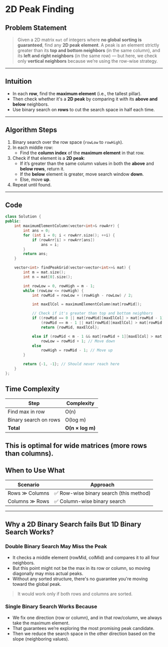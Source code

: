 # 2D Peak Finding

## Problem Statement
> Given a 2D matrix `mat` of integers where **no global sorting is guaranteed**, find any **2D peak element**. A peak is an element strictly greater than its **top and bottom neighbors** (in the same column), and its **left and right neighbors** (in the same row) — but here, we check only **vertical neighbors** because we’re using the row-wise strategy.
---

## Intuition
- In each **row**, find the **maximum element** (i.e., the tallest pillar).
- Then check whether it's a **2D peak** by comparing it with its **above and below** neighbors.
- Use binary search on **rows** to cut the search space in half each time. 
---

## Algorithm Steps
1. Binary search over the row space (`rowLow` to `rowHigh`).
2. In each middle row:
   - Find the **column index** of the **maximum element** in that row.
3. Check if that element is a **2D peak**:
   - If it’s greater than the same column values in both the **above** and **below rows**, return it.
   - If the **below** element is greater, move search window **down**.
   - Else, move **up**.
4. Repeat until found.
---

## Code 
```cpp
class Solution {
public:
    int maximumElementColumn(vector<int>& rowArr) {
        int ans = 0;
        for (int i = 0; i < rowArr.size(); ++i) {
            if (rowArr[i] > rowArr[ans])
                ans = i;
        }
        return ans;
    }

    vector<int> findPeakGrid(vector<vector<int>>& mat) {
        int m = mat.size();
        int n = mat[0].size();

        int rowLow = 0, rowHigh = m - 1;
        while (rowLow <= rowHigh) {
            int rowMid = rowLow + (rowHigh - rowLow) / 2;

            int maxElCol = maximumElementColumn(mat[rowMid]);

            // Check if it's greater than top and bottom neighbors
            if ((rowMid == 0 || mat[rowMid][maxElCol] > mat[rowMid - 1][maxElCol]) &&
                (rowMid == m - 1 || mat[rowMid][maxElCol] > mat[rowMid + 1][maxElCol]))
                return {rowMid, maxElCol};

            else if (rowMid < m - 1 && mat[rowMid + 1][maxElCol] > mat[rowMid][maxElCol])
                rowLow = rowMid + 1; // Move down
            else
                rowHigh = rowMid - 1; // Move up
        }

        return {-1, -1}; // Should never reach here
    }
};
```

## Time Complexity

| Step | Complexity |
|------|------------|
| Find max in row | O(n) |
| Binary search on rows | O(log m) |
| **Total** | **O(n × log m)** |

This is optimal for **wide** matrices (more rows than columns).
---

## When to Use What
| Scenario | Approach |
|----------|----------|
| Rows ≫ Columns | ✅ Row-wise binary search (this method) |
| Columns ≫ Rows | ✅ Column-wise binary search |
---

## Why a 2D Binary Search fails But 1D Binary Search Works?
### Double Binary Search May Miss the Peak
- It checks a middle element (rowMid, colMid) and compares it to all four neighbors.
- But this point might not be the max in its row or column, so moving diagonally may miss actual peaks.
- Without any sorted structure, there's no guarantee you're moving toward the global peak.
> It would work only if both rows and columns are sorted.

### Single Binary Search Works Because
- We fix one direction (row or column), and in that row/column, we always take the maximum element.
- That guarantees we’re exploring the most promising peak candidate.
- Then we reduce the search space in the other direction based on the slope (neighboring values).
